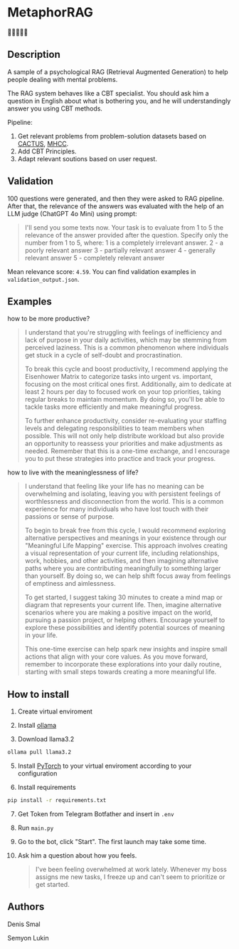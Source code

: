 # MetaphorRAG
👏🚶‍♂️👏🏰

## Description

A sample of a psychological RAG (Retrieval Augmented Generation) to help people dealing with mental problems.

The RAG system behaves like a CBT specialist. You should ask him a question in English about what is bothering you, and he will understandingly answer you using CBT methods.

Pipeline:

1. Get relevant problems from problem-solution datasets based on [CACTUS](https://huggingface.co/datasets/DLI-Lab/cactus), [MHCC](https://www.kaggle.com/datasets/melissamonfared/mental-health-counseling-conversations-k). 
2. Add CBT Principles.
3. Adapt relevant soutions based on user request.  

## Validation

100 questions were generated, and then they were asked to RAG pipeline.  After that, the relevance of the answers was evaluated with the help of an LLM judge (ChatGPT 4o Mini) using prompt:

> I'll send you some texts now. Your task is to evaluate from 1 to 5 the relevance of the answer provided after the question. Specify only the number from 1 to 5, where:
> 1 is a completely irrelevant answer.
> 2 - a poorly relevant answer
> 3 - partially relevant answer
> 4 - generally relevant answer
> 5 - completely relevant answer

Mean relevance score: `4.59`. You can find validation examples in `validation_output.json`.

## Examples

how to be more productive?

> I understand that you're struggling with feelings of inefficiency and lack of purpose in your daily activities, which may be stemming from perceived laziness. This is a common phenomenon where individuals get stuck in a cycle of self-doubt and procrastination.
> 
> To break this cycle and boost productivity, I recommend applying the Eisenhower Matrix to categorize tasks into urgent vs. important, focusing on the most critical ones first. Additionally, aim to dedicate at least 2 hours per day to focused work on your top priorities, taking regular breaks to maintain momentum. By doing so, you'll be able to tackle tasks more efficiently and make meaningful progress.
> 
> To further enhance productivity, consider re-evaluating your staffing levels and delegating responsibilities to team members when possible. This will not only help distribute workload but also provide an opportunity to reassess your priorities and make adjustments as needed. Remember that this is a one-time exchange, and I encourage you to put these strategies into practice and track your progress.

how to live with the meaninglessness of life?

> I understand that feeling like your life has no meaning can be overwhelming and isolating, leaving you with persistent feelings of worthlessness and disconnection from the world. This is a common experience for many individuals who have lost touch with their passions or sense of purpose.
>
> To begin to break free from this cycle, I would recommend exploring alternative perspectives and meanings in your existence through our "Meaningful Life Mapping" exercise. This approach involves creating a visual representation of your current life, including relationships, work, hobbies, and other activities, and then imagining alternative paths where you are contributing meaningfully to something larger than yourself. By doing so, we can help shift focus away from feelings of emptiness and aimlessness.
>
> To get started, I suggest taking 30 minutes to create a mind map or diagram that represents your current life. Then, imagine alternative scenarios where you are making a positive impact on the world, pursuing a passion project, or helping others. Encourage yourself to explore these possibilities and identify potential sources of meaning in your life.
>
> This one-time exercise can help spark new insights and inspire small actions that align with your core values. As you move forward, remember to incorporate these explorations into your daily routine, starting with small steps towards creating a more meaningful life.

## How to install

1. Create virtual enviroment

2. Install [ollama](https://ollama.com/download)

4. Download llama3.2

```bash
ollama pull llama3.2
```

5. Install [PyTorch](https://pytorch.org/get-started/locally/) to your virtual enviroment according to your configuration

6. Install requirements

```bash
pip install -r requirements.txt
```

7. Get Token from Telegram Botfather and insert in `.env`

9. Run `main.py`

10. Go to the bot, click "Start". The first launch may take some time.

11. Ask him a question about how you feels.
    > I've been feeling overwhelmed at work lately. Whenever my boss assigns me new tasks, I freeze up and can't seem to prioritize or get started.

## Authors

Denis Smal

Semyon Lukin 
